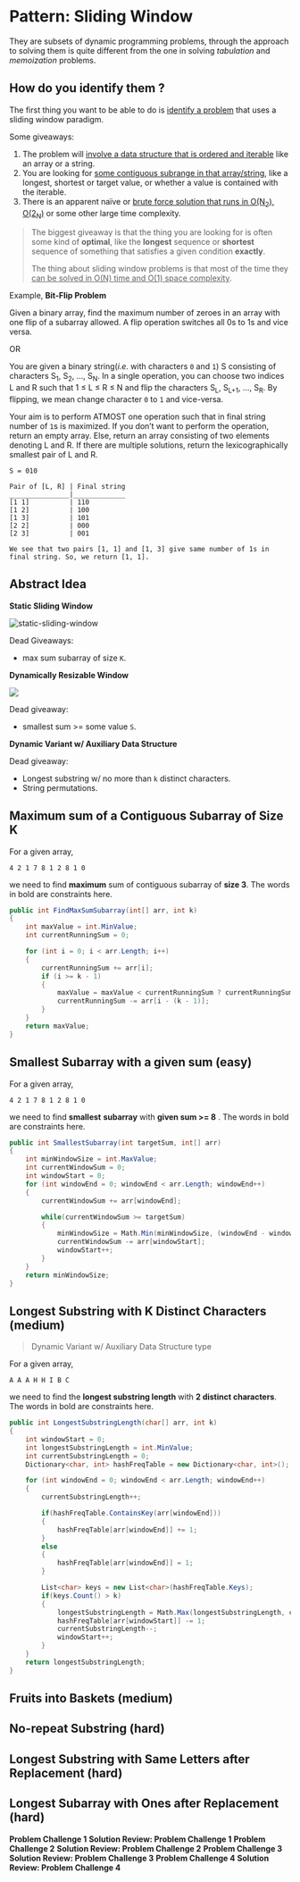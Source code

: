 # Pattern: Sliding Window

They are subsets of dynamic programming problems, through the approach to solving them is quite different from the one in solving *tabulation* and *memoization* problems.

## How do you identify them ?

The first thing you want to be able to do is <u>identify a problem</u> that uses a sliding window paradigm.

Some giveaways:

1. The problem will <u>involve a data structure that is ordered and iterable</u> like an array or a string. 
2. You are looking for <u>some contiguous subrange in that array/string</u>, like a longest, shortest or target value, or whether a value is contained with the iterable.
3. There is an apparent naïve or <u>brute force solution that runs in O(N<sub>2</sub>), O(2<sub>N</sub>)</u> or some other large time complexity.

> The biggest giveaway is that the thing you are looking for is often some kind of **optimal**, like the **longest** sequence or **shortest** sequence of something that satisfies a given condition **exactly**.
>
> The thing about sliding window problems is that most of the time they <u>can be solved in O(N) time and O(1) space complexity</u>.

Example, **Bit-Flip Problem**

Given a binary array, find the maximum number of zeroes in an array with one flip of a subarray allowed. A flip operation switches all 0s to 1s and vice versa.

OR

You are given a binary string(*i.e.* with characters `0` and `1`) S consisting of characters S<sub>1</sub>, S<sub>2</sub>, …, S<sub>N</sub>. In a single operation, you can choose two indices L and R such that 1 ≤ L ≤ R ≤ N and flip the characters S<sub>L</sub>, S<sub>L+1</sub>, …, S<sub>R</sub>. By flipping, we mean change character `0` to `1` and vice-versa.

Your aim is to perform ATMOST one operation such that in final string number of `1`s is maximized. If you don’t want to perform the operation, return an empty array. Else, return an array consisting of two elements denoting L and R. If there are multiple solutions, return the lexicographically smallest pair of L and R.

```
S = 010

Pair of [L, R] | Final string
_______________|_____________
[1 1]          | 110
[1 2]          | 100
[1 3]          | 101
[2 2]          | 000
[2 3]          | 001

We see that two pairs [1, 1] and [1, 3] give same number of 1s in final string. So, we return [1, 1].
```

## Abstract Idea

**Static Sliding Window**

![static-sliding-window](https://raw.githubusercontent.com/aditya109/Grokking-The-Coding-Interview/main/sliding-window/assets/sliding-window-abstract-idea.svg)

Dead Giveaways:

- max sum subarray of size `K`.

**Dynamically Resizable Window**

![](https://raw.githubusercontent.com/aditya109/Grokking-The-Coding-Interview/main/sliding-window/assets/dynamic-sliding-window.svg?token=AFH4ROZRN3JNX5CJCXIURXTACYUEU)

Dead giveaway:

- smallest sum >= some value `S`.

**Dynamic Variant w/ Auxiliary Data Structure**

Dead giveaway:

- Longest substring w/ no more than `k` distinct characters.
- String permutations.

## Maximum sum of a Contiguous Subarray of Size K

For a given array,

```
4 2 1 7 8 1 2 8 1 0
```

we need to find **maximum** sum of contiguous subarray of **size 3**. The words in bold are constraints here.

```c#
public int FindMaxSumSubarray(int[] arr, int k)
{
    int maxValue = int.MinValue;
    int currentRunningSum = 0;

    for (int i = 0; i < arr.Length; i++)
    {
        currentRunningSum += arr[i];
        if (i >= k - 1)
        {
            maxValue = maxValue < currentRunningSum ? currentRunningSum : maxValue;
            currentRunningSum -= arr[i - (k - 1)];
        }
    }
    return maxValue;
}
```

## Smallest Subarray with a given sum (easy)

For a given array,

```
4 2 1 7 8 1 2 8 1 0
```

we need to find **smallest** **subarray** with **given sum >= 8** . The words in bold are constraints here.

```c#
public int SmallestSubarray(int targetSum, int[] arr)
{
    int minWindowSize = int.MaxValue;
    int currentWindowSum = 0;
    int windowStart = 0;
    for (int windowEnd = 0; windowEnd < arr.Length; windowEnd++)
    {
        currentWindowSum += arr[windowEnd];

        while(currentWindowSum >= targetSum)
        {
            minWindowSize = Math.Min(minWindowSize, (windowEnd - windowStart + 1));
            currentWindowSum -= arr[windowStart];
            windowStart++;
        }
    }
    return minWindowSize;
}
```

## Longest Substring with K Distinct Characters (medium)

> Dynamic Variant w/ Auxiliary Data Structure type

For a given array,

```
A A A H H I B C
```

we need to find the **longest substring length** with **2 distinct characters**. The words in bold are constraints here.

```c#
public int LongestSubstringLength(char[] arr, int k)
{
    int windowStart = 0;
    int longestSubstringLength = int.MinValue;
    int currentSubstringLength = 0;
    Dictionary<char, int> hashFreqTable = new Dictionary<char, int>();

    for (int windowEnd = 0; windowEnd < arr.Length; windowEnd++)
    {
        currentSubstringLength++;

        if(hashFreqTable.ContainsKey(arr[windowEnd]))
        {
            hashFreqTable[arr[windowEnd]] += 1;
        }
        else
        {
            hashFreqTable[arr[windowEnd]] = 1;
        }

        List<char> keys = new List<char>(hashFreqTable.Keys);
        if(keys.Count() > k)
        {
            longestSubstringLength = Math.Max(longestSubstringLength, currentSubstringLength - 1);
            hashFreqTable[arr[windowStart]] -= 1;
            currentSubstringLength--;
            windowStart++;
        }
    }
    return longestSubstringLength;
}
```



## Fruits into Baskets (medium)

## No-repeat Substring (hard)

## Longest Substring with Same Letters after Replacement (hard)

## Longest Subarray with Ones after Replacement (hard)

**Problem Challenge 1**
**Solution Review: Problem Challenge 1**
**Problem Challenge 2**
**Solution Review: Problem Challenge 2**
**Problem Challenge 3**
**Solution Review: Problem Challenge 3**
**Problem Challenge 4**
**Solution Review: Problem Challenge 4**
